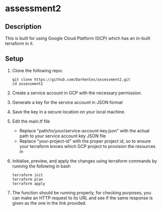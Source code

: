 # assessment2

## Description
This is built for using Google Cloud Platform (GCP) which has an in-built terraform in it.

## Setup

1. Clone the following repo:
   ```
   git clone https://github.com/Darkenles/assessment2.git
   cd assessment2
   ```

2. Create a service account in GCP with the necessary permission.
3. Generate a key for the service account in JSON format
4. Save the key in a secure location on your local machine.
5. Edit the main.tf file
   - Replace "path/to/your/service-account-key.json" with the actual path to your service account key JSON file
   - Replace "your-project-id" with the proper project id, so to ensure your terraform knows which GCP project to provision the resources in
6. Initialise, preview, and apply the changes using terraform commands by running the following in bash
   ```
   terraform init
   terraform plan
   terraform apply
   ```
7. The function should be running properly, for checking purposes, you can make an HTTP request to its URL and see if the same response is given as the one in the link provided.
